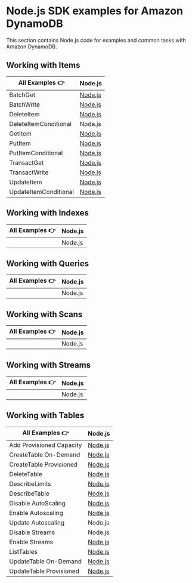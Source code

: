# Node.js SDK examples for Amazon DynamoDB

This section contains Node.js code for examples and common tasks with Amazon DynamoDB.

## Working with Items

| All Examples 👉       | Node.js                                                                                                                          |
| --------------------- | -------------------------------------------------------------------------------------------------------------------------------- |
| BatchGet              | [Node.js](https://github.com/synchrophoto/DynamoDB-SDK-examples/blob/master/node.js/WorkingWithItems/batch-get.js)               |
| BatchWrite            | [Node.js](https://github.com/synchrophoto/DynamoDB-SDK-examples/blob/master/node.js/WorkingWithItems/batch-write.js)             |
| DeleteItem            | [Node.js](https://github.com/synchrophoto/DynamoDB-SDK-examples/blob/master/node.js/WorkingWithItems/delete-item.js)             |
| DeleteItemConditional | Node.js                                                                                                                          |
| GetItem               | [Node.js](https://github.com/synchrophoto/DynamoDB-SDK-examples/blob/master/node.js/WorkingWithItems/get-item.js)                |
| PutItem               | [Node.js](https://github.com/synchrophoto/DynamoDB-SDK-examples/blob/master/node.js/WorkingWithItems/put-item.js)                |
| PutItemConditional    | [Node.js](https://github.com/synchrophoto/DynamoDB-SDK-examples/blob/master/node.js/WorkingWithItems/put-item-conditional.js)    |
| TransactGet           | [Node.js](https://github.com/synchrophoto/DynamoDB-SDK-examples/blob/master/node.js/WorkingWithItems/transact-get.js)            |
| TransactWrite         | [Node.js](https://github.com/synchrophoto/DynamoDB-SDK-examples/blob/master/node.js/WorkingWithItems/transact-write.js)          |
| UpdateItem            | [Node.js](https://github.com/synchrophoto/DynamoDB-SDK-examples/blob/master/node.js/WorkingWithItems/update-item.js)             |
| UpdateItemConditional | [Node.js](https://github.com/synchrophoto/DynamoDB-SDK-examples/blob/master/node.js/WorkingWithItems/update-item-conditional.js) |

## Working with Indexes

| All Examples 👉 | Node.js |
| --------------- | ------- |
|                 | Node.js |

## Working with Queries

| All Examples 👉 | Node.js |
| --------------- | ------- |
|                 | Node.js |

## Working with Scans

| All Examples 👉 | Node.js |
| --------------- | ------- |
|                 | Node.js |

## Working with Streams

| All Examples 👉 | Node.js |
| --------------- | ------- |
|                 | Node.js |

## Working with Tables

| All Examples 👉          | Node.js                                                                                                                               |
| ------------------------ | ------------------------------------------------------------------------------------------------------------------------------------- |
| Add Provisioned Capacity | [Node.js](https://github.com/synchrophoto/DynamoDB-SDK-examples/blob/master/node.js/WorkingWithTables/add_provisioned_capacity.js)    |
| CreateTable On-Demand    | [Node.js](https://github.com/synchrophoto/DynamoDB-SDK-examples/blob/master/node.js/WorkingWithTables/create_table_on_demand.js)      |
| CreateTable Provisioned  | [Node.js](https://github.com/synchrophoto/DynamoDB-SDK-examples/blob/master/node.js/WorkingWithTables/create_table_provisioned.js)    |
| DeleteTable              | [Node.js](https://github.com/synchrophoto/DynamoDB-SDK-examples/blob/master/node.js/WorkingWithTables/delete_table.js)                |
| DescribeLimits           | [Node.js](https://github.com/synchrophoto/DynamoDB-SDK-examples/blob/master/node.js/WorkingWithTables/describe_limits.js)             |
| DescribeTable            | [Node.js](https://github.com/synchrophoto/DynamoDB-SDK-examples/blob/master/node.js/WorkingWithTables/describe_table.js)              |
| Disable AutoScaling      | [Node.js](https://github.com/synchrophoto/DynamoDB-SDK-examples/blob/master/node.js/WorkingWithTables/disable_auto_scaling.js)        |
| Enable Autoscaling       | [Node.js](https://github.com/synchrophoto/DynamoDB-SDK-examples/blob/master/node.js/WorkingWithTables/enable_auto_scaling.js)         |
| Update Autoscaling       | Node.js                                                                                                                               |
| Disable Streams          | Node.js                                                                                                                               |
| Enable Streams           | [Node.js](https://github.com/synchrophoto/DynamoDB-SDK-examples/blob/master/node.js/WorkingWithTables/enable_streams.js)              |
| ListTables               | [Node.js](https://github.com/synchrophoto/DynamoDB-SDK-examples/blob/master/node.js/WorkingWithTables/list_tables.js)                 |
| UpdateTable On-Demand    | [Node.js](https://github.com/synchrophoto/DynamoDB-SDK-examples/blob/master/node.js/WorkingWithTables/table_change_to_on_demand.js)   |
| UpdateTable Provisioned  | [Node.js](https://github.com/synchrophoto/DynamoDB-SDK-examples/blob/master/node.js/WorkingWithTables/table_change_to_provisioned.js) |
